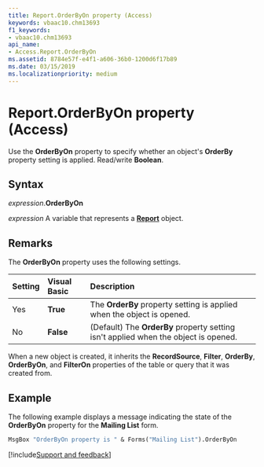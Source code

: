 ```yaml
---
title: Report.OrderByOn property (Access)
keywords: vbaac10.chm13693
f1_keywords:
- vbaac10.chm13693
api_name:
- Access.Report.OrderByOn
ms.assetid: 8784e57f-e4f1-a606-36b0-1200d6f17b89
ms.date: 03/15/2019
ms.localizationpriority: medium
---
```



# Report.OrderByOn property (Access)

Use the **OrderByOn** property to specify whether an object's **OrderBy** property setting is applied. Read/write **Boolean**.


## Syntax

_expression_.**OrderByOn**

_expression_ A variable that represents a **[Report](Access.Report.md)** object.


## Remarks

The **OrderByOn** property uses the following settings.

|Setting|Visual Basic|Description|
|:-----|:-----|:-----|
|Yes|**True**|The **OrderBy** property setting is applied when the object is opened.|
|No|**False**|(Default) The **OrderBy** property setting isn't applied when the object is opened.|

When a new object is created, it inherits the **RecordSource**, **Filter**, **OrderBy**, **OrderByOn**, and **FilterOn** properties of the table or query that it was created from.


## Example

The following example displays a message indicating the state of the **OrderByOn** property for the **Mailing List** form.

```vb
MsgBox "OrderByOn property is " & Forms("Mailing List").OrderByOn
```



[!include[Support and feedback](~/includes/feedback-boilerplate.md)]